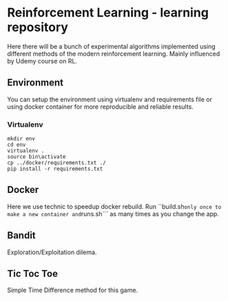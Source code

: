# Reinforcement Learning - learning repository

Here there will be a bunch of experimental algorithms implemented using different methods of the modern reinforcement learning. Mainly influenced by Udemy course on RL.

## Environment

You can setup the environment using virtualenv and requirements file or using docker container for more reproducible and reliable results.

### Virtualenv

```
mkdir env
cd env
virtualenv .
source bin\activate
cp ../docker/requirements.txt ./
pip install -r requirements.txt
```

## Docker

Here we use technic to speedup docker rebuild. Run ``build.sh``` only once to make a new container and ```runs.sh``` as many times as you change the app.

## Bandit

Exploration/Exploitation dilema.

## Tic Toc Toe

Simple Time Difference method for this game.

